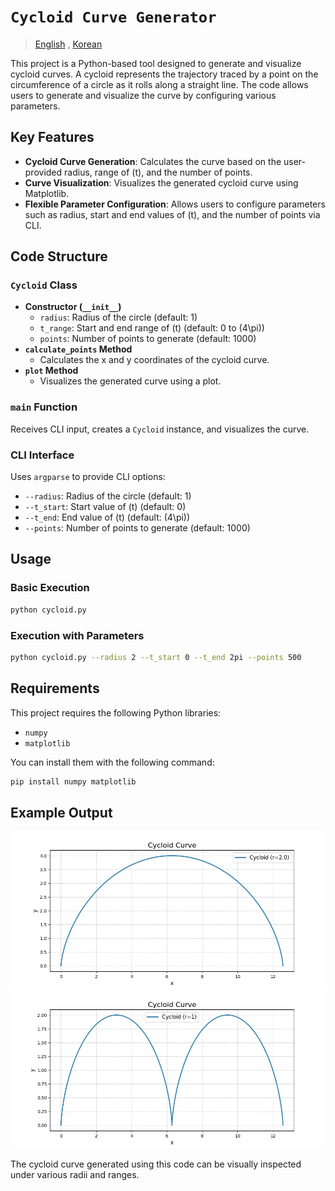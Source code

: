# `Cycloid Curve Generator`

> [English](README.md) , [Korean](README.ko.md) 

This project is a Python-based tool designed to generate and visualize cycloid curves. A cycloid represents the trajectory traced by a point on the circumference of a circle as it rolls along a straight line. The code allows users to generate and visualize the curve by configuring various parameters.

## Key Features

- **Cycloid Curve Generation**: Calculates the curve based on the user-provided radius, range of \(t\), and the number of points.
- **Curve Visualization**: Visualizes the generated cycloid curve using Matplotlib.
- **Flexible Parameter Configuration**: Allows users to configure parameters such as radius, start and end values of \(t\), and the number of points via CLI.

## Code Structure

### `Cycloid` Class
- **Constructor (`__init__`)**
  - `radius`: Radius of the circle (default: 1)
  - `t_range`: Start and end range of \(t\) (default: 0 to \(4\pi\))
  - `points`: Number of points to generate (default: 1000)
- **`calculate_points` Method**
  - Calculates the x and y coordinates of the cycloid curve.
- **`plot` Method**
  - Visualizes the generated curve using a plot.

### `main` Function
Receives CLI input, creates a `Cycloid` instance, and visualizes the curve.

### CLI Interface
Uses `argparse` to provide CLI options:
- `--radius`: Radius of the circle (default: 1)
- `--t_start`: Start value of \(t\) (default: 0)
- `--t_end`: End value of \(t\) (default: \(4\pi\))
- `--points`: Number of points to generate (default: 1000)

## Usage

### Basic Execution
```bash
python cycloid.py
```

### Execution with Parameters
```bash
python cycloid.py --radius 2 --t_start 0 --t_end 2pi --points 500
```

## Requirements
This project requires the following Python libraries:
- `numpy`
- `matplotlib`

You can install them with the following command:
```bash
pip install numpy matplotlib
```

## Example Output

<img src="result.webp" />

<img src="cycloid.webp" />

The cycloid curve generated using this code can be visually inspected under various radii and ranges.


